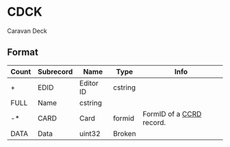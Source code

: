 CDCK
====

Caravan Deck

## Format

Count | Subrecord | Name | Type | Info
------|-----------|------|------|-----
+ | EDID | Editor ID | cstring |
 | FULL | Name | cstring |
-* | CARD | Card | formid | FormID of a [CCRD](CCRD.md) record.
 | DATA | Data | uint32 | Broken